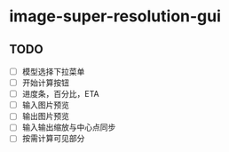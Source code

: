 # image-super-resolution-gui

## TODO
- [ ] 模型选择下拉菜单
- [ ] 开始计算按钮
- [ ] 进度条，百分比，ETA
- [ ] 输入图片预览
- [ ] 输出图片预览
- [ ] 输入输出缩放与中心点同步
- [ ] 按需计算可见部分